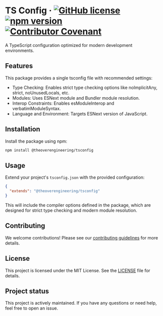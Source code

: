 # TS Config &middot; [![GitHub license](https://img.shields.io/badge/license-MIT-blue.svg)](LICENSE) [![npm version](https://img.shields.io/npm/v/@theoverengineering/tsconfig.svg?style=flat)](https://www.npmjs.com/package/@theoverengineering/tsconfig) [![Contributor Covenant](https://img.shields.io/badge/Contributor%20Covenant-2.1-4baaaa.svg)](CODE_OF_CONDUCT.md)

A TypeScript configuration optimized for modern development environments.

## Features

This package provides a single tsconfig file with recommended settings:

- Type Checking: Enables strict type checking options like noImplicitAny, strict, noUnusedLocals, etc.
- Modules: Uses ESNext module and Bundler module resolution.
- Interop Constraints: Enables esModuleInterop and verbatimModuleSyntax.
- Language and Environment: Targets ESNext version of JavaScript.

## Installation

Install the package using npm:

```sh
npm install @theoverengineering/tsconfig
```

## Usage

Extend your project's `tsconfig.json` with the provided configuration:

```json
{
  "extends": "@theoverengineering/tsconfig"
}
```

This will include the compiler options defined in the package, which are designed for strict type checking and modern module resolution.

## Contributing

We welcome contributions! Please see our [contributing guidelines](CONTRIBUTING.md) for more details.

## License

This project is licensed under the MIT License. See the [LICENSE](LICENSE) file for details.

## Project status

This project is actively maintained. If you have any questions or need help, feel free to open an issue.
